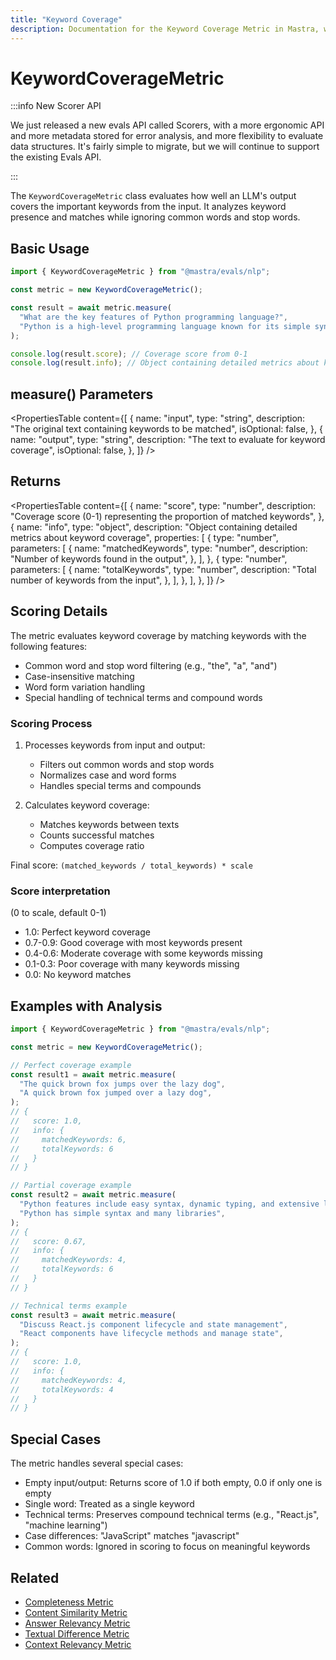 ```yaml
---
title: "Keyword Coverage"
description: Documentation for the Keyword Coverage Metric in Mastra, which evaluates how well LLM outputs cover important keywords from the input.
---
```


# KeywordCoverageMetric

:::info New Scorer API

We just released a new evals API called Scorers, with a more ergonomic API and more metadata stored for error analysis, and more flexibility to evaluate data structures. It's fairly simple to migrate, but we will continue to support the existing Evals API.

:::

The `KeywordCoverageMetric` class evaluates how well an LLM's output covers the important keywords from the input. It analyzes keyword presence and matches while ignoring common words and stop words.

## Basic Usage

```typescript
import { KeywordCoverageMetric } from "@mastra/evals/nlp";

const metric = new KeywordCoverageMetric();

const result = await metric.measure(
  "What are the key features of Python programming language?",
  "Python is a high-level programming language known for its simple syntax and extensive libraries.",
);

console.log(result.score); // Coverage score from 0-1
console.log(result.info); // Object containing detailed metrics about keyword coverage
```

## measure() Parameters

<PropertiesTable
content={[
{
name: "input",
type: "string",
description: "The original text containing keywords to be matched",
isOptional: false,
},
{
name: "output",
type: "string",
description: "The text to evaluate for keyword coverage",
isOptional: false,
},
]}
/>

## Returns

<PropertiesTable
content={[
{
name: "score",
type: "number",
description:
"Coverage score (0-1) representing the proportion of matched keywords",
},
{
name: "info",
type: "object",
description: "Object containing detailed metrics about keyword coverage",
properties: [
{
type: "number",
parameters: [
{
name: "matchedKeywords",
type: "number",
description: "Number of keywords found in the output",
},
],
},
{
type: "number",
parameters: [
{
name: "totalKeywords",
type: "number",
description: "Total number of keywords from the input",
},
],
},
],
},
]}
/>

## Scoring Details

The metric evaluates keyword coverage by matching keywords with the following features:

- Common word and stop word filtering (e.g., "the", "a", "and")
- Case-insensitive matching
- Word form variation handling
- Special handling of technical terms and compound words

### Scoring Process

1. Processes keywords from input and output:
   - Filters out common words and stop words
   - Normalizes case and word forms
   - Handles special terms and compounds

2. Calculates keyword coverage:
   - Matches keywords between texts
   - Counts successful matches
   - Computes coverage ratio

Final score: `(matched_keywords / total_keywords) * scale`

### Score interpretation

(0 to scale, default 0-1)

- 1.0: Perfect keyword coverage
- 0.7-0.9: Good coverage with most keywords present
- 0.4-0.6: Moderate coverage with some keywords missing
- 0.1-0.3: Poor coverage with many keywords missing
- 0.0: No keyword matches

## Examples with Analysis

```typescript
import { KeywordCoverageMetric } from "@mastra/evals/nlp";

const metric = new KeywordCoverageMetric();

// Perfect coverage example
const result1 = await metric.measure(
  "The quick brown fox jumps over the lazy dog",
  "A quick brown fox jumped over a lazy dog",
);
// {
//   score: 1.0,
//   info: {
//     matchedKeywords: 6,
//     totalKeywords: 6
//   }
// }

// Partial coverage example
const result2 = await metric.measure(
  "Python features include easy syntax, dynamic typing, and extensive libraries",
  "Python has simple syntax and many libraries",
);
// {
//   score: 0.67,
//   info: {
//     matchedKeywords: 4,
//     totalKeywords: 6
//   }
// }

// Technical terms example
const result3 = await metric.measure(
  "Discuss React.js component lifecycle and state management",
  "React components have lifecycle methods and manage state",
);
// {
//   score: 1.0,
//   info: {
//     matchedKeywords: 4,
//     totalKeywords: 4
//   }
// }
```

## Special Cases

The metric handles several special cases:

- Empty input/output: Returns score of 1.0 if both empty, 0.0 if only one is empty
- Single word: Treated as a single keyword
- Technical terms: Preserves compound technical terms (e.g., "React.js", "machine learning")
- Case differences: "JavaScript" matches "javascript"
- Common words: Ignored in scoring to focus on meaningful keywords

## Related

- [Completeness Metric](./completeness)
- [Content Similarity Metric](./content-similarity)
- [Answer Relevancy Metric](./answer-relevancy)
- [Textual Difference Metric](./textual-difference)
- [Context Relevancy Metric](./context-relevancy)
